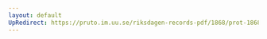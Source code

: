 ```yaml
---
layout: default
UpRedirect: https://pruto.im.uu.se/riksdagen-records-pdf/1868/prot-1868--ak--506/prot-1868--ak--506_027.pdf
---
```

